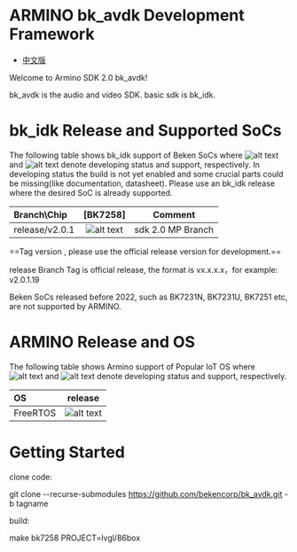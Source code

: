 # ARMINO bk_avdk Development Framework

* [中文版](./README_CN.md)

Welcome to Armino SDK 2.0 bk_avdk!

bk_avdk is the audio and video SDK.
basic sdk is bk_idk.

# bk_idk Release and Supported SoCs

The following table shows bk_idk support of Beken SoCs where ![alt text][developing] and ![alt text][supported]
denote developing status and support, respectively. In developing status the build is not yet enabled and some
crucial parts could be missing(like documentation, datasheet). Please use an bk_idk release where the desired
SoC is already supported.


|Branch\Chip   |      [BK7258]          |      Comment            |
|:------------ |:-----------------:     |:----------------------: |
|release/v2.0.1|![alt text][supported]  |sdk 2.0 MP Branch        |


[supported]: https://img.shields.io/badge/-supported-green "supported"
[developing]: https://img.shields.io/badge/-developing-orange "developing"

==Tag version , please use the official release version for development.==


release Branch Tag is official release, the format is vx.x.x.x，for example: v2.0.1.19

Beken SoCs released before 2022, such as BK7231N, BK7231U, BK7251 etc, are not supported by ARMINO.

# ARMINO Release and OS

The following table shows Armino support of Popular IoT OS where ![alt text][developing] and ![alt text][supported]
denote developing status and support, respectively.

|OS           |         release        |
|:----------- |:---------------------: |
|FreeRTOS     | ![alt text][supported] |

[supported]: https://img.shields.io/badge/-supported-green "supported"
[developing]: https://img.shields.io/badge/-developing-orange "developing"

# Getting Started

clone code:

git clone --recurse-submodules https://github.com/bekencorp/bk_avdk.git -b tagname

build:

make bk7258 PROJECT=lvgl/86box

